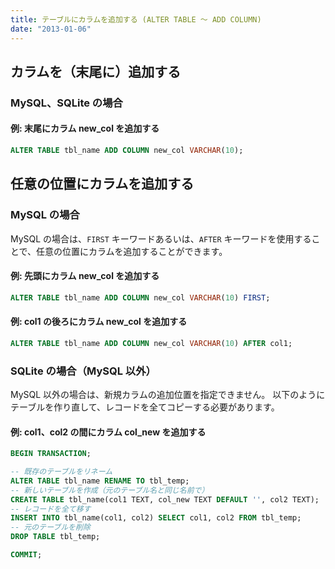 ```yaml
---
title: テーブルにカラムを追加する (ALTER TABLE ～ ADD COLUMN)
date: "2013-01-06"
---
```


カラムを（末尾に）追加する
----

### MySQL、SQLite の場合


#### 例: 末尾にカラム new_col を追加する

~~~ sql
ALTER TABLE tbl_name ADD COLUMN new_col VARCHAR(10);
~~~


任意の位置にカラムを追加する
----

### MySQL の場合

MySQL の場合は、`FIRST` キーワードあるいは、`AFTER` キーワードを使用することで、任意の位置にカラムを追加することができます。

#### 例: 先頭にカラム new_col を追加する

~~~ sql
ALTER TABLE tbl_name ADD COLUMN new_col VARCHAR(10) FIRST;
~~~

#### 例: col1 の後ろにカラム new_col を追加する

~~~ sql
ALTER TABLE tbl_name ADD COLUMN new_col VARCHAR(10) AFTER col1;
~~~

### SQLite の場合（MySQL 以外）

MySQL 以外の場合は、新規カラムの追加位置を指定できません。
以下のようにテーブルを作り直して、レコードを全てコピーする必要があります。

#### 例: col1、col2 の間にカラム col_new を追加する

~~~ sql
BEGIN TRANSACTION;

-- 既存のテーブルをリネーム
ALTER TABLE tbl_name RENAME TO tbl_temp;
-- 新しいテーブルを作成（元のテーブル名と同じ名前で）
CREATE TABLE tbl_name(col1 TEXT, col_new TEXT DEFAULT '', col2 TEXT);
-- レコードを全て移す
INSERT INTO tbl_name(col1, col2) SELECT col1, col2 FROM tbl_temp;
-- 元のテーブルを削除
DROP TABLE tbl_temp;

COMMIT;
~~~

